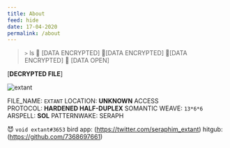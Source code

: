 ```yaml
---
title: About
feed: hide
date: 17-04-2020
permalink: /about
---
```


> `>` ls
📁 [DATA ENCRYPTED] 📁[DATA ENCRYPTED] 📁[DATA ENCRYPTED] 📁 [DATA OPEN]

[__DECRYPTED FILE__]

![extant](https://github.com/7368697661/7368697661.github.io/blob/main/assets/img/extant.png?raw=true)

FILE_NAME: `EXTANT`
LOCATION: __UNKNOWN__
ACCESS PROTOCOL: __HARDENED HALF-DUPLEX__
SOMANTIC WEAVE: `13*6*6`
ARSPELL: __SOL__
PATTERNWAKE: SERAPH

😈 `void extant#3653`
bird app: (https://twitter.com/seraphim_extant)
hitgub: (https://github.com/7368697661)


